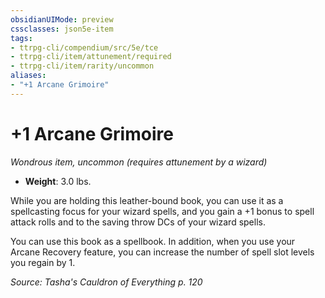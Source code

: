 ```yaml
---
obsidianUIMode: preview
cssclasses: json5e-item
tags:
- ttrpg-cli/compendium/src/5e/tce
- ttrpg-cli/item/attunement/required
- ttrpg-cli/item/rarity/uncommon
aliases: 
- "+1 Arcane Grimoire"
---
```

# +1 Arcane Grimoire
*Wondrous item, uncommon (requires attunement by a wizard)*  

- **Weight**: 3.0 lbs.

While you are holding this leather-bound book, you can use it as a spellcasting focus for your wizard spells, and you gain a +1 bonus to spell attack rolls and to the saving throw DCs of your wizard spells.

You can use this book as a spellbook. In addition, when you use your Arcane Recovery feature, you can increase the number of spell slot levels you regain by 1.

*Source: Tasha's Cauldron of Everything p. 120*